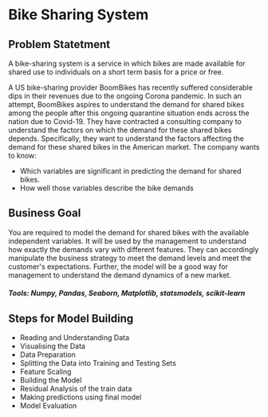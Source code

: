 # Bike Sharing System

## Problem Statetment
A bike-sharing system is a service in which bikes are made available for shared use to individuals on a short term basis for a price or free.

A US bike-sharing provider BoomBikes has recently suffered considerable dips in their revenues due to the ongoing Corona pandemic. 
In such an attempt, BoomBikes aspires to understand the demand for shared bikes among the people after this ongoing quarantine situation ends across the nation due to Covid-19. 
They have contracted a consulting company to understand the factors on which the demand for these shared bikes depends. Specifically, they want to understand the factors affecting the demand for these shared bikes in the American market. 
The company wants to know:
  - Which variables are significant in predicting the demand for shared bikes.
  - How well those variables describe the bike demands

## Business Goal
You are required to model the demand for shared bikes with the available independent variables. 
It will be used by the management to understand how exactly the demands vary with different features. 
They can accordingly manipulate the business strategy to meet the demand levels and meet the customer's expectations. 
Further, the model will be a good way for management to understand the demand dynamics of a new market.

#### _Tools: Numpy, Pandas, Seaborn, Matplotlib, statsmodels, scikit-learn_

## Steps for Model Building
- Reading and Understanding Data
- Visualising the Data
- Data Preparation
- Splitting the Data into Training and Testing Sets
- Feature Scaling 
- Building the Model 
- Residual Analysis of the train data
- Making predictions using final model
- Model Evaluation


